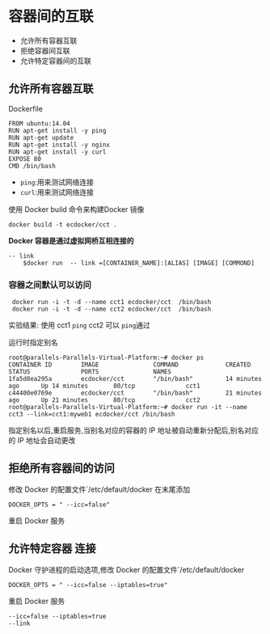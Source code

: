 # 容器间的互联
- 允许所有容器互联
- 拒绝容器间互联
- 允许特定容器间的互联

## 允许所有容器互联

Dockerfile
```
FROM ubuntu:14.04
RUN apt-get install -y ping
RUN apt-get update
RUN apt-get install -y nginx
RUN apt-get install -y curl
EXPOSE 80
CMD /bin/bash
```
- `ping`:用来测试网络连接
- `curl`:用来测试网络连接

使用 Docker build 命令来构建Docker 镜像

```
docker build -t ecdocker/cct .
```

**Docker 容器是通过虚拟网桥互相连接的**

```
-- link 
    $docker run  -- link =[CONTAINER_NAME]:[ALIAS] [IMAGE] [COMMOND]

```

### 容器之间默认可以访问
```
 docker run -i -t -d --name cct1 ecdocker/cct  /bin/bash
 docker run -i -t -d --name cct2 ecdocker/cct  /bin/bash

```

实验结果:
    使用 cct1 `ping` cct2 可以 `ping`通过
    
运行时指定别名

```
root@parallels-Parallels-Virtual-Platform:~# docker ps
CONTAINER ID        IMAGE               COMMAND             CREATED             STATUS              PORTS               NAMES
1fa5d8ea295a        ecdocker/cct        "/bin/bash"         14 minutes ago      Up 14 minutes       80/tcp              cct1
c44400e0769e        ecdocker/cct        "/bin/bash"         21 minutes ago      Up 21 minutes       80/tcp              cct2
root@parallels-Parallels-Virtual-Platform:~# docker run -it --name cct3 --link=cct1:myweb1 ecdocker/cct /bin/bash

```
指定别名以后,重启服务,当别名对应的容器的 IP 地址被自动重新分配后,别名对应的 IP 地址会自动更改

## 拒绝所有容器间的访问

修改 Docker 的配置文件`/etc/default/docker
在末尾添加

```
DOCKER_OPTS = " --icc=false"

```
重启 Docker 服务

## 允许特定容器 连接

Docker 守护进程的启动选项,修改 Docker 的配置文件`/etc/default/docker

```
DOCKER_OPTS = " --icc=false --iptables=true"

```
重启 Docker 服务
```
--icc=false --iptables=true
--link

```